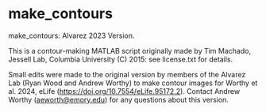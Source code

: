 # make_contours
make_contours: Alvarez 2023 Version.

This is a contour-making MATLAB script originally made by Tim Machado, Jessell Lab, Columbia University (C) 2015: see license.txt for details. 

Small edits were made to the original version by members of the Alvarez Lab (Ryan Wood and Andrew Worthy) to make contour images for Worthy et al. 2024, eLife (https://doi.org/10.7554/eLife.95172.2). Contact Andrew Worthy (aeworth@emory.edu) for any questions about this version.
